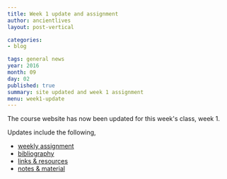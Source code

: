 ```yaml
---
title: Week 1 update and assignment
author: ancientlives
layout: post-vertical

categories:
- blog

tags: general news
year: 2016
month: 09
day: 02
published: true
summary: site updated and week 1 assignment
menu: week1-update
---
```


The course website has now been updated for this week's class, week 1.

Updates include the following,

* [weekly assignment](/weekly_assignment)
* [bibliography](/bibliography)
* [links & resources](/links)
* [notes & material](/notes)
